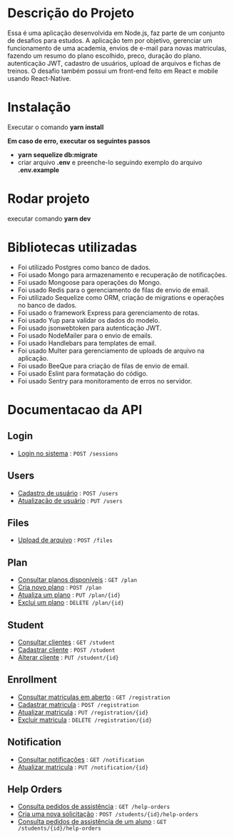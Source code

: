 # Descrição do Projeto

Essa é uma aplicação desenvolvida em Node.js, faz parte de um conjunto de desafios para estudos. A aplicação tem por objetivo, gerenciar um funcionamento de uma academia, envios de e-mail para novas matriculas, fazendo um resumo do plano escolhido, preco, duração do plano. autenticação JWT, cadastro de usuários, upload de arquivos e fichas de treinos. O desafio também possui um front-end feito em React e mobile usando React-Native.

# Instalação

Executar o comando **yarn install**

**Em caso de erro, executar os seguintes passos**

- **yarn sequelize db:migrate**
- criar arquivo **.env** e preenche-lo seguindo exemplo do arquivo **.env.example**

# Rodar projeto

executar comando **yarn dev**

# Bibliotecas utilizadas

- Foi utilizado Postgres como banco de dados.
- Foi usado Mongo para armazenamento e recuperação de notificações.
- Foi usado Mongoose para operações do Mongo.
- Foi usado Redis para o gerenciamento de filas de envio de email.
- Foi utilizado Sequelize como ORM, criação de migrations e operações no banco de dados.
- Foi usado o framework Express para gerenciamento de rotas.
- Foi usado Yup para validar os dados do modelo.
- Foi usado jsonwebtoken para autenticação JWT.
- Foi usado NodeMailer para o envio de emails.
- Foi usado Handlebars para templates de email.
- Foi usado Multer para gerenciamento de uploads de arquivo na aplicação.
- Foi usado BeeQue para criação de filas de envio de email.
- Foi usado Eslint para formatação do código.
- Foi usado Sentry para monitoramento de erros no servidor.

# Documentacao da API

## Login

- [Login no sistema](doc/session/login.md) : `POST /sessions`

## Users

- [Cadastro de usuário](doc/user/user_registration.md) : `POST /users`
- [Atualização de usuário](doc/user/user_update.md) : `PUT /users`

## Files

- [Upload de arquivo](doc/file/file_upload.md) : `POST /files`

## Plan

- [Consultar planos disponíveis](doc/plan/get_all_plans.md) : `GET /plan`
- [Cria novo plano](doc/plan/create_plan.md) : `POST /plan`
- [Atualiza um plano](doc/plan/update_plan.md) : `PUT /plan/{id}`
- [Exclui um plano](doc/plan/delete_plan.md) : `DELETE /plan/{id}`

## Student

- [Consultar clientes](doc/student/get_all_student.md) : `GET /student`
- [Cadastrar cliente](doc/student/create_student.md) : `POST /student`
- [Alterar cliente](doc/student/update_student.md) : `PUT /student/{id}`

## Enrollment

- [Consultar matriculas em aberto](doc/registration/get_all_enrollment.md) : `GET /registration`
- [Cadastrar matricula](doc/registration/create_enrollment.md) : `POST /registration`
- [Atualizar matricula](doc/registration/update_enrollment.md) : `PUT /registration/{id}`
- [Excluir matricula](doc/registration/delete_enrollment.md) : `DELETE /registration/{id}`

## Notification

- [Consultar notificações](doc/notification/get_all_notification.md) : `GET /notification`
- [Atualizar matricula](doc/notification/update_notification.md) : `PUT /notification/{id}`

## Help Orders

- [Consulta pedidos de assistência](doc/helporders/get_all_help_orders.md) : `GET /help-orders`
- [Cria uma nova solicitação](doc/helporders/create-help-order.md) : `POST /students/{id}/help-orders`
- [Consulta pedidos de assistência de um aluno](doc/helporders/get_orders_of_a_student.md) : `GET /students/{id}/help-orders`
